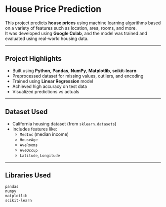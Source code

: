 # House Price Prediction

This project predicts **house prices** using machine learning algorithms based on a variety of features such as location, area, rooms, and more.  
It was developed using **Google Colab**, and the model was trained and evaluated using real-world housing data.

---

## Project Highlights

- Built using **Python**, **Pandas**, **NumPy**, **Matplotlib**, **scikit-learn**
- Preprocessed dataset for missing values, outliers, and encoding
- Trained using **Linear Regression** model
- Achieved high accuracy on test data
- Visualized predictions vs actuals

---

## Dataset Used

- California housing dataset (from `sklearn.datasets`)
- Includes features like:
  - `MedInc` (median income)
  - `HouseAge`
  - `AveRooms`
  - `AveOccup`
  - `Latitude`, `Longitude`

---

## Libraries Used

```bash
pandas
numpy
matplotlib
scikit-learn
